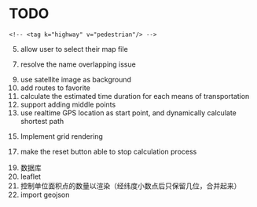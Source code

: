 # TODO
<!-- 1. add search function -->
<!-- 2. add name tag to nodes -->
<!-- 3. add multiple modes(walking, riding, driving, public transport) in the form of tickbox ---- self.get_whitelist() -->
    <!-- <tag k="highway" v="pedestrian"/> -->

<!-- 4. resolve the issue of path not found -->
5. allow user to select their map file
<!-- 6. change finding_node to be async -->
7. resolve the name overlapping issue
<!-- 8. add more path-finding algorithms -->
9. use satellite image as background
10. add routes to favorite
11. calculate the estimated time duration for each means of transportation
12. support adding middle points
13. use realtime GPS location as start point, and dynamically calculate shortest path
<!-- 14. let the backend run all the time -->
15. Implement grid rendering
<!-- 16. time the path finding process -->
17. make the reset button able to stop calculation process
<!-- 18. refine name display -->


19. 数据库
20. leaflet
21. 控制单位面积点的数量以渲染（经纬度小数点后只保留几位，合并起来）
22. import geojson